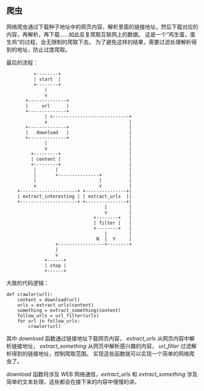 ## 爬虫 ##
网络爬虫通过下载种子地址中的网页内容，解析里面的链接地址，然后下载对应的内容，再解析，再下载……如此反复爬取互联网上的数据。
这是一个“鸡生蛋，蛋生鸡”的过程，会无限制的爬取下去。
为了避免这样的结果，需要过滤处理解析得到的地址，防止过度爬取。

最后的流程：

```
          +--------+
          | start  |
          +--------+
              |
              v
       +--------------+
       |     url      |
       +--------------+
              | <----------------------------+
              v                              |
       +--------------+                      |
       |   download   |                      |
       +--------------+                      |
              |                              |
              v                              |
         +---------+                         |
         | content |                         |
         +---------+                         |
          |       |                          |
          |       +---------------+          |
          |                       |          |
          v                       v          |
    +---------------------+ +---------------+|
    | extract_interesting | | extract_urls  ||
    +---------------------+ +---------------+|
                                    |        |
                                    v        |
                                +--------+   |
                                | filter |   |
                                +--------+   |
                                    |        |
                                 N  |  Y     |
                  +-----------------+--------+
                  |
                  v
              +------+
              | stop |
              +------+
```

大致的代码逻辑：

```
def crawler(url):
    content = download(url)
    urls = extract_urls(content)
    something = extract_something(content)
    follow_urls = url_filter(urls)
    for url in follow_urls:
        crawler(url)
```

其中 _download_ 函数通过链接地址下载网页内容， _extract_urls_ 从网页内容中解析链接地址， _extract_something_ 从网页中解析感兴趣的内容， _url_filter_ 过滤解析得到的链接地址，控制爬取范围。
实现这些函数就可以实现一个简单的网络爬虫了。

_download_ 函数将涉及 WEB 网络通信，_extract_urls_ 和 _extract_something_ 涉及简单的文本处理，这些都会在接下来的内容中慢慢的讲。
